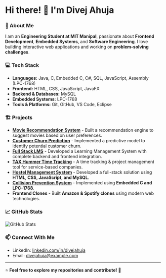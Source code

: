 # Hi there! 👋 I'm Divej Ahuja

### 🚀 About Me
I am an **Engineering Student at MIT Manipal**, passionate about **Frontend Development**, **Embedded Systems**, and **Software Engineering**. I love building interactive web applications and working on **problem-solving challenges**.

### 💻 Tech Stack
- **Languages:** Java, C, Embedded C, C#, SQL, JavaScript, Assembly (LPC-1768)
- **Frontend:** HTML, CSS, JavaScript, JavaFX
- **Backend & Databases:** MySQL
- **Embedded Systems:** LPC-1768
- **Tools & Platforms:** Git, GitHub, VS Code, Eclipse

### 🏗️ Projects
- **[Movie Recommendation System](#)** - Built a recommendation engine to suggest movies based on user preferences.
- **[Customer Churn Prediction](#)** - Implemented a predictive model to identify potential customer churn.
- **[Full Stack LMS](#)** - Developed a Learning Management System with complete backend and frontend integration.
- **[TAX Hummer Time Tracking](#)** - A time tracking & project management tool for service-based companies.
- **[Hostel Management System](#)** - Developed a full-stack solution using **HTML, CSS, JavaScript, and MySQL**.
- **[Collision Prevention System](#)** - Implemented using **Embedded C and LPC-1768**.
- **Frontend Clones** - Built **Amazon & Spotify clones** using modern web technologies.

### 📈 GitHub Stats
![GitHub Stats](https://github-readme-stats.vercel.app/api?username=DivejAhuja&show_icons=true&theme=radical)

### 📫 Connect With Me
- LinkedIn: [linkedin.com/in/divejahuja](#)
- Email: [divejahuja@example.com](mailto:divejahuja@gmail.com)

---
⭐ **Feel free to explore my repositories and contribute!** 🚀
